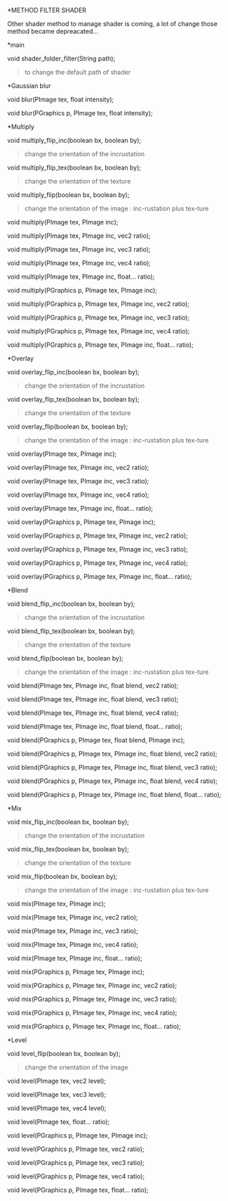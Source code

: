 *METHOD FILTER SHADER

Other shader method to manage shader is coming, a lot of change those method became depreacated...


*main

void shader_folder_filter(String path);
>to change the default path of shader




*Gaussian blur

void blur(PImage tex, float intensity);

void blur(PGraphics p, PImage tex, float intensity);


*Multiply

void multiply_flip_inc(boolean bx, boolean by);
>change the orientation of the incrustation

void multiply_flip_tex(boolean bx, boolean by);
>change the orientation of the texture

void multiply_flip(boolean bx, boolean by);
>change the orientation of the image : inc-rustation plus tex-ture

void multiply(PImage tex, PImage inc);

void multiply(PImage tex, PImage inc, vec2 ratio);

void multiply(PImage tex, PImage inc, vec3 ratio);

void multiply(PImage tex, PImage inc, vec4 ratio);

void multiply(PImage tex, PImage inc, float... ratio);

void multiply(PGraphics p, PImage tex, PImage inc);

void multiply(PGraphics p, PImage tex, PImage inc, vec2 ratio);

void multiply(PGraphics p, PImage tex, PImage inc, vec3 ratio);

void multiply(PGraphics p, PImage tex, PImage inc, vec4 ratio);

void multiply(PGraphics p, PImage tex, PImage inc, float... ratio);


*Overlay

void overlay_flip_inc(boolean bx, boolean by);
>change the orientation of the incrustation

void overlay_flip_tex(boolean bx, boolean by);
>change the orientation of the texture

void overlay_flip(boolean bx, boolean by);
>change the orientation of the image : inc-rustation plus tex-ture

void overlay(PImage tex, PImage inc);

void overlay(PImage tex, PImage inc, vec2 ratio);

void overlay(PImage tex, PImage inc, vec3 ratio);

void overlay(PImage tex, PImage inc, vec4 ratio);

void overlay(PImage tex, PImage inc, float... ratio);

void overlay(PGraphics p, PImage tex, PImage inc);

void overlay(PGraphics p, PImage tex, PImage inc, vec2 ratio);

void overlay(PGraphics p, PImage tex, PImage inc, vec3 ratio);

void overlay(PGraphics p, PImage tex, PImage inc, vec4 ratio);

void overlay(PGraphics p, PImage tex, PImage inc, float... ratio);


*Blend

void blend_flip_inc(boolean bx, boolean by);
>change the orientation of the incrustation

void blend_flip_tex(boolean bx, boolean by);
>change the orientation of the texture

void blend_flip(boolean bx, boolean by);
>change the orientation of the image : inc-rustation plus tex-ture

void blend(PImage tex, PImage inc, float blend, vec2 ratio);

void blend(PImage tex, PImage inc, float blend, vec3 ratio);

void blend(PImage tex, PImage inc, float blend, vec4 ratio);

void blend(PImage tex, PImage inc, float blend, float... ratio);

void blend(PGraphics p, PImage tex, float blend, PImage inc);

void blend(PGraphics p, PImage tex, PImage inc, float blend, vec2 ratio);

void blend(PGraphics p, PImage tex, PImage inc, float blend, vec3 ratio);

void blend(PGraphics p, PImage tex, PImage inc, float blend, vec4 ratio);

void blend(PGraphics p, PImage tex, PImage inc, float blend, float... ratio);


*Mix

void mix_flip_inc(boolean bx, boolean by);
>change the orientation of the incrustation

void mix_flip_tex(boolean bx, boolean by);
>change the orientation of the texture

void mix_flip(boolean bx, boolean by);
>change the orientation of the image : inc-rustation plus tex-ture

void mix(PImage tex, PImage inc);

void mix(PImage tex, PImage inc, vec2 ratio);

void mix(PImage tex, PImage inc, vec3 ratio);

void mix(PImage tex, PImage inc, vec4 ratio);

void mix(PImage tex, PImage inc, float... ratio);

void mix(PGraphics p, PImage tex, PImage inc);

void mix(PGraphics p, PImage tex, PImage inc, vec2 ratio);

void mix(PGraphics p, PImage tex, PImage inc, vec3 ratio);

void mix(PGraphics p, PImage tex, PImage inc, vec4 ratio);

void mix(PGraphics p, PImage tex, PImage inc, float... ratio);


*Level

void level_flip(boolean bx, boolean by);
>change the orientation of the image

void level(PImage tex, vec2 level);

void level(PImage tex, vec3 level);

void level(PImage tex, vec4 level);

void level(PImage tex, float... ratio);

void level(PGraphics p, PImage tex, PImage inc);

void level(PGraphics p, PImage tex, vec2 ratio);

void level(PGraphics p, PImage tex, vec3 ratio);

void level(PGraphics p, PImage tex, vec4 ratio);

void level(PGraphics p, PImage tex, float... ratio);




